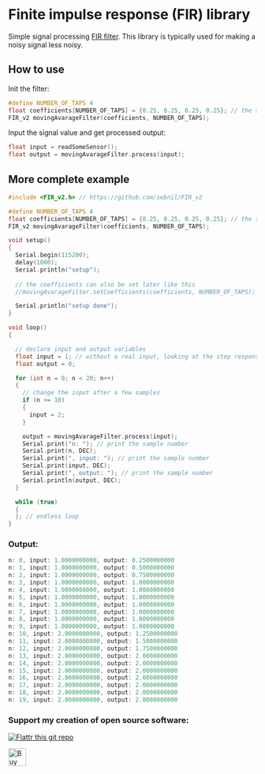 # Finite impulse response (FIR) library
Simple signal processing [FIR filter](https://en.wikipedia.org/wiki/Finite_impulse_response).
This library is typically used for making a noisy signal less noisy.


## How to use
Init the filter:
```cpp
#define NUMBER_OF_TAPS 4
float coefficients[NUMBER_OF_TAPS] = {0.25, 0.25, 0.25, 0.25}; // the sum should equal 1.00
FIR_v2 movingAvarageFilter(coefficients, NUMBER_OF_TAPS);
```

Input the signal value and get processed output:
```cpp
float input = readSomeSensor();
float output = movingAvarageFilter.process(input);
```

## More complete example
```cpp
#include <FIR_v2.h> // https://github.com/sebnil/FIR_v2

#define NUMBER_OF_TAPS 4
float coefficients[NUMBER_OF_TAPS] = {0.25, 0.25, 0.25, 0.25}; // the sum should equal 1.00
FIR_v2 movingAvarageFilter(coefficients, NUMBER_OF_TAPS);

void setup()
{
  Serial.begin(115200);
  delay(1000);
  Serial.println("setup");
  
  // the coefficients can also be set later like this
  //movingAvarageFilter.setCoefficients(coefficients, NUMBER_OF_TAPS);

  Serial.println("setup done");
}

void loop()
{

  // declare input and output variables
  float input = 1; // without a real input, looking at the step response (input at unity, 1)
  float output = 0;

  for (int n = 0; n < 20; n++)
  {
    // change the input after a few samples
    if (n >= 10)
    {
      input = 2;
    }

    output = movingAvarageFilter.process(input);
    Serial.print("n: "); // print the sample number
    Serial.print(n, DEC);
    Serial.print(", input: "); // print the sample number
    Serial.print(input, DEC);
    Serial.print(", output: "); // print the sample number
    Serial.println(output, DEC);
  }

  while (true)
  {
  }; // endless loop
}
```
### Output:
```javascript
n: 0, input: 1.0000000000, output: 0.2500000000
n: 1, input: 1.0000000000, output: 0.5000000000
n: 2, input: 1.0000000000, output: 0.7500000000
n: 3, input: 1.0000000000, output: 1.0000000000
n: 4, input: 1.0000000000, output: 1.0000000000
n: 5, input: 1.0000000000, output: 1.0000000000
n: 6, input: 1.0000000000, output: 1.0000000000
n: 7, input: 1.0000000000, output: 1.0000000000
n: 8, input: 1.0000000000, output: 1.0000000000
n: 9, input: 1.0000000000, output: 1.0000000000
n: 10, input: 2.0000000000, output: 1.2500000000
n: 11, input: 2.0000000000, output: 1.5000000000
n: 12, input: 2.0000000000, output: 1.7500000000
n: 13, input: 2.0000000000, output: 2.0000000000
n: 14, input: 2.0000000000, output: 2.0000000000
n: 15, input: 2.0000000000, output: 2.0000000000
n: 16, input: 2.0000000000, output: 2.0000000000
n: 17, input: 2.0000000000, output: 2.0000000000
n: 18, input: 2.0000000000, output: 2.0000000000
n: 19, input: 2.0000000000, output: 2.0000000000
```


### Support my creation of open source software:
[![Flattr this git repo](http://api.flattr.com/button/flattr-badge-large.png)](https://flattr.com/submit/auto?user_id=sebnil&url=https://github.com/sebnil/FIR_v2)

<a href='https://ko-fi.com/A0A2HYRH' target='_blank'><img height='36' style='border:0px;height:36px;' src='https://az743702.vo.msecnd.net/cdn/kofi2.png?v=0' border='0' alt='Buy Me a Coffee at ko-fi.com' /></a>
